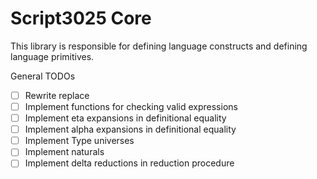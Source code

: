 # Script3025 Core
This library is responsible for defining language constructs and defining
language primitives.

General TODOs
- [ ] Rewrite replace
- [ ] Implement functions for checking valid expressions
- [ ] Implement eta expansions in definitional equality
- [ ] Implement alpha expansions in definitional equality
- [ ] Implement Type universes
- [ ] Implement naturals
- [ ] Implement delta reductions in reduction procedure